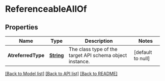 # ReferenceableAllOf
## Properties

Name | Type | Description | Notes
------------ | ------------- | ------------- | -------------
**AtreferredType** | [**String**](string.md) | The class type of the target API schema object instance. | [default to null]

[[Back to Model list]](../README.md#documentation-for-models) [[Back to API list]](../README.md#documentation-for-api-endpoints) [[Back to README]](../README.md)

